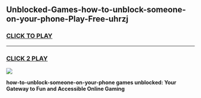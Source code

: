 
## Unblocked-Games-how-to-unblock-someone-on-your-phone-Play-Free-uhrzj
<h3>
<a href="https://premium76.site?title=how-to-unblock-someone-on-your-phone&ref=23A">CLICK TO PLAY</a></h3>
<hr>

<h3>
<a href="https://premium76.site?title=how-to-unblock-someone-on-your-phone&ref=23A">CLICK 2 PLAY</a>
  
</h3>

<a href="https://premium76.site?title=how-to-unblock-someone-on-your-phone&ref=23A"><img src="https://clearcache.store/games.png"></a>


**how-to-unblock-someone-on-your-phone games unblocked: Your Gateway to Fun and Accessible Online Gaming**
